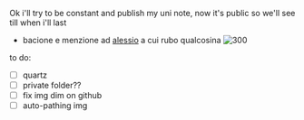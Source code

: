 Ok i'll try to be constant and publish my uni note, now it's public so we'll see till when i'll last
- bacione e menzione ad [alessio](https://github.com/alem1105) a cui rubo qualcosina
![300](https://github.com/user-attachments/assets/c4abe62c-2b5e-42ff-93da-c9f4e710acff)

to do:
- [ ] quartz
- [ ] private folder??
- [ ] fix img dim on github
- [ ] auto-pathing img